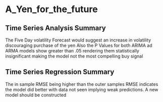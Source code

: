 # A_Yen_for_the_future

## Time Series Analysis Summary 
The Five Day volatility Forecast would suggest an increase in volatility discouraging purchase of the yen
Also the P Values for both ARIMA ad ARMA models show greater than .05 rendering them statistically insignificant making the model 
not the most compelling buy signal  

## Time Series Regression Summary
The in sample RMSE being higher than the outer samples RMSE indicates the model did better with data not seen implying weak predictions. A new model should be constructed 
